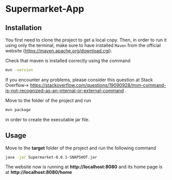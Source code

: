 # Supermarket-App
## Installation

You first need to clone the project to get a local copy. Then, in order to run it using only the terminal, make sure to have installed `Maven` from the official website (https://maven.apache.org/download.cgi). 

Check that maven is installed correctly using the command   
```bash
mvn -version 
```
If you encounter any problems, please consider this question at Stack Overflow-> https://stackoverflow.com/questions/19090928/mvn-command-is-not-recognized-as-an-internal-or-external-command .

Move to the folder of the project and run 
```bash
mvn package
```
in order to create the executable jar file.
## Usage
Move to the **target** folder of the project and run the following command 
```bash
java -jar Supermarket-0.0.1-SNAPSHOT.jar
```
The website now is running at **http://localhost:8080** and its home page is at **http://localhost:8080/home**
